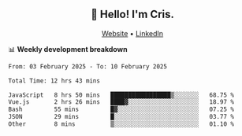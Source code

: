 
<h2 align="center">👋 Hello! I'm Cris.</h2>
<p align="center">
  <a href="https://www.criscunas.dev">Website</a> •
  <a href="https://www.linkedin.com/in/cristophercunas/">LinkedIn</a> 
</p>


📊 **Weekly development breakdown**
<!--START_SECTION:waka-->

```txt
From: 03 February 2025 - To: 10 February 2025

Total Time: 12 hrs 43 mins

JavaScript   8 hrs 50 mins   █████████████████▒░░░░░░░   68.75 %
Vue.js       2 hrs 26 mins   ████▓░░░░░░░░░░░░░░░░░░░░   18.97 %
Bash         55 mins         █▓░░░░░░░░░░░░░░░░░░░░░░░   07.25 %
JSON         29 mins         █░░░░░░░░░░░░░░░░░░░░░░░░   03.77 %
Other        8 mins          ▒░░░░░░░░░░░░░░░░░░░░░░░░   01.10 %
```

<!--END_SECTION:waka-->
